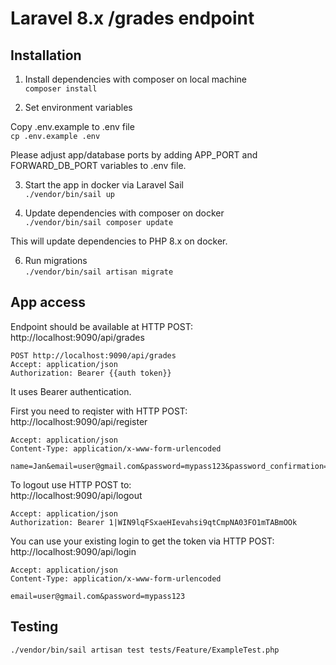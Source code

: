# Laravel 8.x /grades endpoint

## Installation

1. Install dependencies with composer on local machine  
`composer install`

2. Set environment variables

Copy .env.example to .env file  
`cp .env.example .env`  

Please adjust app/database ports by adding APP_PORT and FORWARD_DB_PORT
variables to .env file.

3. Start the app in docker via Laravel Sail  
`./vendor/bin/sail up`

4. Update dependencies with composer on docker  
`./vendor/bin/sail composer update`

This will update dependencies to PHP 8.x on docker.

6. Run migrations  
`./vendor/bin/sail artisan migrate`


## App access
Endpoint should be available at HTTP POST:  
http://localhost:9090/api/grades

```
POST http://localhost:9090/api/grades
Accept: application/json
Authorization: Bearer {{auth token}}
```

It uses Bearer authentication.

First you need to reqister with HTTP POST:  
http://localhost:9090/api/register

```POST http://localhost:9090/api/register
Accept: application/json
Content-Type: application/x-www-form-urlencoded

name=Jan&email=user@gmail.com&password=mypass123&password_confirmation=mypass123
```

To logout use HTTP POST to:  
http://localhost:9090/api/logout

```POST http://localhost:9090/api/logout
Accept: application/json
Authorization: Bearer 1|WIN9lqFSxaeHIevahsi9qtCmpNA03FO1mTABmOOk
```

You can use your existing login to get the token via HTTP POST:  
http://localhost:9090/api/login

```POST http://localhost:9090/api/login
Accept: application/json
Content-Type: application/x-www-form-urlencoded

email=user@gmail.com&password=mypass123
```


## Testing
`./vendor/bin/sail artisan test tests/Feature/ExampleTest.php `

